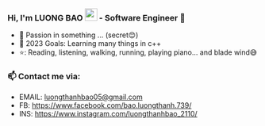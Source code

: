 ### Hi, I'm LUONG BAO <img src="https://media.giphy.com/media/hvRJCLFzcasrR4ia7z/giphy.gif" width="25px"> - Software Engineer 🌻  


- 🔭 Passion in something ... (secret😊)
- 💪 2023 Goals: Learning many things in c++
- ⭐: Reading, listening, walking, running, playing piano... and blade wind😅

### 📫 Contact me via:
- EMAIL: luongthanhbao05@gmail.com
- FB: https://www.facebook.com/bao.luongthanh.739/
- INS: https://www.instagram.com/luongthanhbao_2110/

